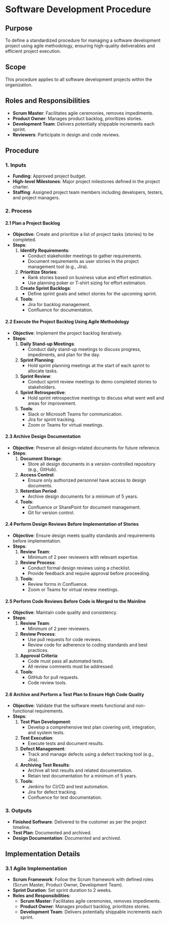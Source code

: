 # Software Development Procedure

## Purpose
To define a standardized procedure for managing a software development project using agile methodology, ensuring high-quality deliverables and efficient project execution.

## Scope
This procedure applies to all software development projects within the organization.

## Roles and Responsibilities
- **Scrum Master**: Facilitates agile ceremonies, removes impediments.
- **Product Owner**: Manages product backlog, prioritizes stories.
- **Development Team**: Delivers potentially shippable increments each sprint.
- **Reviewers**: Participate in design and code reviews.

## Procedure

### 1. Inputs
- **Funding**: Approved project budget.
- **High-level Milestones**: Major project milestones defined in the project charter.
- **Staffing**: Assigned project team members including developers, testers, and project managers.

### 2. Process

#### 2.1 Plan a Project Backlog

- **Objective**: Create and prioritize a list of project tasks (stories) to be completed.
- **Steps**:
  1. **Identify Requirements**:
      - Conduct stakeholder meetings to gather requirements.
      - Document requirements as user stories in the project management tool (e.g., Jira).
  2. **Prioritize Stories**:
      - Rank stories based on business value and effort estimation.
      - Use planning poker or T-shirt sizing for effort estimation.
  3. **Create Sprint Backlogs**:
      - Define sprint goals and select stories for the upcoming sprint.
  4. **Tools**:
      - Jira for backlog management.
      - Confluence for documentation.

#### 2.2 Execute the Project Backlog Using Agile Methodology

- **Objective**: Implement the project backlog iteratively.
- **Steps**:
  1. **Daily Stand-up Meetings**:
      - Conduct daily stand-up meetings to discuss progress, impediments, and plan for the day.
  2. **Sprint Planning**:
      - Hold sprint planning meetings at the start of each sprint to allocate tasks.
  3. **Sprint Review**:
      - Conduct sprint review meetings to demo completed stories to stakeholders.
  4. **Sprint Retrospective**:
      - Hold sprint retrospective meetings to discuss what went well and areas for improvement.
  5. **Tools**:
      - Slack or Microsoft Teams for communication.
      - Jira for sprint tracking.
      - Zoom or Teams for virtual meetings.

#### 2.3 Archive Design Documentation

- **Objective**: Preserve all design-related documents for future reference.
- **Steps**:
  1. **Document Storage**:
      - Store all design documents in a version-controlled repository (e.g., GitHub).
  2. **Access Control**:
      - Ensure only authorized personnel have access to design documents.
  3. **Retention Period**:
      - Archive design documents for a minimum of 5 years.
  4. **Tools**:
      - Confluence or SharePoint for document management.
      - Git for version control.

#### 2.4 Perform Design Reviews Before Implementation of Stories

- **Objective**: Ensure design meets quality standards and requirements before implementation.
- **Steps**:
  1. **Review Team**:
      - Minimum of 2 peer reviewers with relevant expertise.
  2. **Review Process**:
      - Conduct formal design reviews using a checklist.
      - Provide feedback and require approval before proceeding.
  3. **Tools**:
      - Review forms in Confluence.
      - Zoom or Teams for virtual review meetings.

#### 2.5 Perform Code Reviews Before Code is Merged to the Mainline

- **Objective**: Maintain code quality and consistency.
- **Steps**:
  1. **Review Team**:
      - Minimum of 2 peer reviewers.
  2. **Review Process**:
      - Use pull requests for code reviews.
      - Review code for adherence to coding standards and best practices.
  3. **Approval Criteria**:
      - Code must pass all automated tests.
      - All review comments must be addressed.
  4. **Tools**:
      - GitHub for pull requests.
      - Code review tools.

#### 2.6 Archive and Perform a Test Plan to Ensure High Code Quality

- **Objective**: Validate that the software meets functional and non-functional requirements.
- **Steps**:
  1. **Test Plan Development**:
      - Develop a comprehensive test plan covering unit, integration, and system tests.
  2. **Test Execution**:
      - Execute tests and document results.
  3. **Defect Management**:
      - Track and manage defects using a defect tracking tool (e.g., Jira).
  4. **Archiving Test Results**:
      - Archive all test results and related documentation.
      - Retain test documentation for a minimum of 5 years.
  5. **Tools**:
      - Jenkins for CI/CD and test automation.
      - Jira for defect tracking.
      - Confluence for test documentation.

### 3. Outputs

- **Finished Software**: Delivered to the customer as per the project timeline.
- **Test Plan**: Documented and archived.
- **Design Documentation**: Documented and archived.

## Implementation Details

### 3.1 Agile Implementation

- **Scrum Framework**: Follow the Scrum framework with defined roles (Scrum Master, Product Owner, Development Team).
- **Sprint Duration**: Set sprint duration to 2 weeks.
- **Roles and Responsibilities**:
  - **Scrum Master**: Facilitates agile ceremonies, removes impediments.
  - **Product Owner**: Manages product backlog, prioritizes stories.
  - **Development Team**: Delivers potentially shippable increments each sprint.


